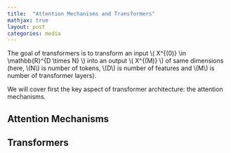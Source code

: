 ```yaml
---
title:  "Attention Mechanisms and Transformers"
mathjax: true
layout: post
categories: media
---
```


The goal of transformers is to transform an input \\( X^{(0)} \in \mathbb{R}^{D \times N} \\) into an output \\( X^{(M)} \\) of same dimensions (here, \\(N\\) is number of tokens, \\(D\\) is number of features and \\(M\\) is number of transformer layers).

We will cover first the key aspect of transformer architecture: the attention mechanisms.

## Attention Mechanisms



## Transformers
